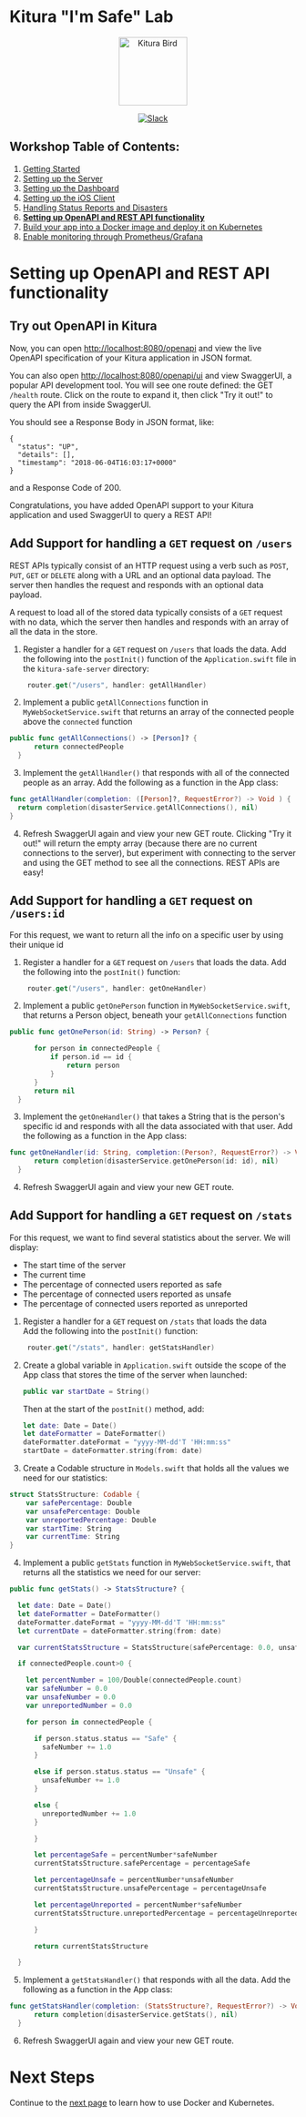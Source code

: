 # Kitura "I'm Safe" Lab

<p align="center">
<img src="https://www.ibm.com/cloud-computing/bluemix/sites/default/files/assets/page/catalog-swift.svg" width="120" alt="Kitura Bird">
</p>

<p align="center">
<a href= "http://swift-at-ibm-slack.mybluemix.net/">
    <img src="http://swift-at-ibm-slack.mybluemix.net/badge.svg"  alt="Slack">
</a>
</p>

## Workshop Table of Contents:

1. [Getting Started](https://github.com/dokun1/kitua-safe-lab/blob/master/README.md)
2. [Setting up the Server](https://github.com/dokun1/kitua-safe-lab/blob/master/ServerSetUp.md)
3. [Setting up the Dashboard](https://github.com/dokun1/kitua-safe-lab/blob/master/DashboardSetUp.md)
4. [Setting up the iOS Client](https://github.com/dokun1/kitua-safe-lab/blob/master/iOSSetUp.md)
5. [Handling Status Reports and Disasters](https://github.com/dokun1/kitua-safe-lab/blob/master/StatusReportsAndDisasters.md)
6. **[Setting up OpenAPI and REST API functionality](https://github.com/dokun1/kitua-safe-lab/blob/master/OpenAndRESTAPI.md)**
7. [Build your app into a Docker image and deploy it on Kubernetes](https://github.com/dokun1/kitua-safe-lab/blob/master/DockerAndKubernetes.md)
8. [Enable monitoring through Prometheus/Grafana](https://github.com/dokun1/kitua-safe-lab/blob/master/PrometheusAndGrafana.md)

# Setting up OpenAPI and REST API functionality

## Try out OpenAPI in Kitura

Now, you can open [http://localhost:8080/openapi](http://localhost:8080/openapi) and view the live OpenAPI specification of your Kitura application in JSON format.

You can also open [http://localhost:8080/openapi/ui](http://localhost:8080/openapi/ui) and view SwaggerUI, a popular API development tool. You will see one route defined: the GET `/health` route. Click on the route to expand it, then click "Try it out!" to query the API from inside SwaggerUI.

You should see a Response Body in JSON format, like:

```
{
  "status": "UP",
  "details": [],
  "timestamp": "2018-06-04T16:03:17+0000"
}
```

and a Response Code of 200.

Congratulations, you have added OpenAPI support to your Kitura application and used SwaggerUI to query a REST API!

## Add Support for handling a `GET` request on `/users`

REST APIs typically consist of an HTTP request using a verb such as `POST`, `PUT`, `GET` or `DELETE` along with a URL and an optional data payload. The server then handles the request and responds with an optional data payload.

A request to load all of the stored data typically consists of a `GET` request with no data, which the server then handles and responds with an array of all the data in the store.

1. Register a handler for a `GET` request on `/users` that loads the data.  Add the following into the `postInit()` function of the `Application.swift` file in the `kitura-safe-server` directory:  
   ```swift
	router.get("/users", handler: getAllHandler)
   ```
2. Implement a public `getAllConnections` function in `MyWebSocketService.swift` that returns an array of the connected people above the `connected` function

  ```swift
  public func getAllConnections() -> [Person]? {
        return connectedPeople
    }
  ```
3.  Implement the `getAllHandler()` that responds with all of the connected people as an array.  Add the following as a function in the App class:

  ```swift
  func getAllHandler(completion: ([Person]?, RequestError?) -> Void ) {
    return completion(disasterService.getAllConnections(), nil)
  }
  ```
4. Refresh SwaggerUI again and view your new GET route. Clicking "Try it out!" will return the empty array (because there are no current connections to the server), but experiment with connecting to the server and using the GET method to see all the connections. REST APIs are easy!

## Add Support for handling a `GET` request on `/users:id`

For this request, we want to return all the info on a specific user by using their unique id

1. Register a handler for a `GET` request on `/users` that loads the data.  Add the following into the `postInit()` function:  
   ```swift
	router.get("/users", handler: getOneHandler)
   ```
2. Implement a public `getOnePerson` function in `MyWebSocketService.swift`, that returns a Person object, beneath your `getAllConnections` function

  ```swift
  public func getOnePerson(id: String) -> Person? {

        for person in connectedPeople {
            if person.id == id {
                return person
            }
        }
        return nil
    }
  ```
3.  Implement the `getOneHandler()` that takes a String that is the person's specific id and responds with all the data associated with that user.  Add the following as a function in the App class:

  ```swift
  func getOneHandler(id: String, completion:(Person?, RequestError?) -> Void ) {
        return completion(disasterService.getOnePerson(id: id), nil)
    }
  ```
4. Refresh SwaggerUI again and view your new GET route.

## Add Support for handling a `GET` request on `/stats`

For this request, we want to find several statistics about the server. We will display:

* The start time of the server
* The current time
* The percentage of connected users reported as safe
* The percentage of connected users reported as unsafe
* The percentage of connected users reported as unreported

1. Register a handler for a `GET` request on `/stats` that loads the data  
   Add the following into the `postInit()` function:  
   ```swift
	router.get("/stats", handler: getStatsHandler)
   ```
2. Create a global variable in `Application.swift` outside the scope of the App class that stores the time of the server when launched:
   ```swift
   public var startDate = String()
   ```
   Then at the start of the `postInit()` method, add:
   ```swift
   let date: Date = Date()
   let dateFormatter = DateFormatter()
   dateFormatter.dateFormat = "yyyy-MM-dd'T 'HH:mm:ss"
   startDate = dateFormatter.string(from: date)
   ```

3. Create a Codable structure in `Models.swift` that holds all the values we need for our statistics:

```swift
struct StatsStructure: Codable {
    var safePercentage: Double
    var unsafePercentage: Double
    var unreportedPercentage: Double
    var startTime: String
    var currentTime: String
}
```

4. Implement a public `getStats` function in `MyWebSocketService.swift`, that returns all the statistics we need for our server:

  ```swift
  public func getStats() -> StatsStructure? {

    let date: Date = Date()
    let dateFormatter = DateFormatter()
    dateFormatter.dateFormat = "yyyy-MM-dd'T 'HH:mm:ss"
    let currentDate = dateFormatter.string(from: date)

    var currentStatsStructure = StatsStructure(safePercentage: 0.0, unsafePercentage: 0.0, unreportedPercentage: 0.0, startTime: startDate, currentTime: currentDate)

    if connectedPeople.count>0 {

      let percentNumber = 100/Double(connectedPeople.count)
      var safeNumber = 0.0
      var unsafeNumber = 0.0
      var unreportedNumber = 0.0

      for person in connectedPeople {

        if person.status.status == "Safe" {
          safeNumber += 1.0
        }

        else if person.status.status == "Unsafe" {
          unsafeNumber += 1.0
        }

        else {
          unreportedNumber += 1.0
        }

        }

        let percentageSafe = percentNumber*safeNumber
        currentStatsStructure.safePercentage = percentageSafe

        let percentageUnsafe = percentNumber*unsafeNumber
        currentStatsStructure.unsafePercentage = percentageUnsafe

        let percentageUnreported = percentNumber*safeNumber
        currentStatsStructure.unreportedPercentage = percentageUnreported

        }

        return currentStatsStructure

    }
  ```
5.  Implement a `getStatsHandler()` that responds with all the data.  Add the following as a function in the App class:

  ```swift
  func getStatsHandler(completion: (StatsStructure?, RequestError?) -> Void ) {
        return completion(disasterService.getStats(), nil)
    }
  ```
6. Refresh SwaggerUI again and view your new GET route.

# Next Steps

Continue to the [next page](https://github.com/dokun1/kitua-safe-lab/blob/master/DockerAndKubernetes.md) to learn how to use Docker and Kubernetes.

